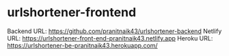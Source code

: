 # urlshortener-frontend

Backend URL: https://github.com/pranitnaik43/urlshortener-backend
Netlify URL: https://urlshortener-front-end-pranitnaik43.netlify.app
Heroku URL: https://urlshortener-be-pranitnaik43.herokuapp.com/
